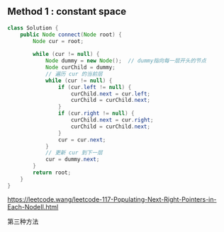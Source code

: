 ## Method 1 : constant space

```java
class Solution {
    public Node connect(Node root) {
        Node cur = root;
        
        while (cur != null) {
            Node dummy = new Node();  // dummy指向每一层开头的节点
            Node curChild = dummy;
            // 遍历 cur 的当前层
            while (cur != null) {
                if (cur.left != null) {
                    curChild.next = cur.left;
                    curChild = curChild.next;
                }
                if (cur.right != null) {
                    curChild.next = cur.right;
                    curChild = curChild.next;
                }
                cur = cur.next;
            }
            // 更新 cur 到下一层
            cur = dummy.next;
        }
        return root;
    }
}
```

https://leetcode.wang/leetcode-117-Populating-Next-Right-Pointers-in-Each-NodeII.html

第三种方法